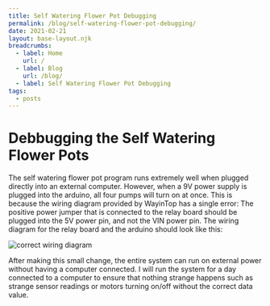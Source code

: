 ```yaml
---
title: Self Watering Flower Pot Debugging
permalink: /blog/self-watering-flower-pot-debugging/
date: 2021-02-21
layout: base-layout.njk
breadcrumbs:
  - label: Home
    url: /
  - label: Blog
    url: /blog/
  - label: Self Watering Flower Pot Debugging
tags:
  - posts
---
```


# Debbugging the Self Watering Flower Pots
<!-- Excerpt Start -->
The self watering flower pot program runs extremely well when plugged directly into an external computer. However, when a 9V power supply is plugged into the arduino, all four pumps will turn on at once. This is because the wiring diagram provided by WayinTop has a single error: The positive power jumper that is connected to the relay board should be plugged into the 5V power pin, and not the VIN power pin. The wiring diagram for the relay board and the arduino should look like this:
<!-- Excerpt End -->
![correct wiring diagram](/img/correct-wiring-diagram.jpg)

After making this small change, the entire system can run on external power without having a computer connected. I will run the system for a day connected to a computer to ensure that nothing strange happens such as strange sensor readings or motors turning on/off without the correct data value.
